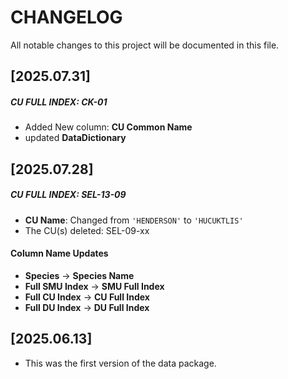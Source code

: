 # CHANGELOG
All notable changes to this project will be documented in this file.

## [2025.07.31]
##### CU FULL INDEX: CK-01
- Added New column:  **CU Common Name**
- updated **DataDictionary**



## [2025.07.28]
##### CU FULL INDEX: SEL-13-09
- **CU Name**: Changed from `'HENDERSON'` to `'HUCUKTLIS'` 
- The CU(s) deleted: SEL-09-xx

#### Column Name Updates
- **Species** → **Species Name**
- **Full SMU Index** → **SMU Full Index**
- **Full CU Index** → **CU Full Index**
- **Full DU Index** → **DU Full Index**


## [2025.06.13]
- This was the first version of the data package.


